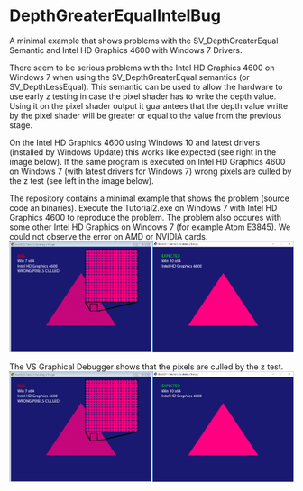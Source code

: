 # DepthGreaterEqualIntelBug
A minimal example that shows problems with the SV_DepthGreaterEqual Semantic and Intel HD Graphics 4600 with Windows 7 Drivers.

There seem to be serious problems with the Intel HD Graphics 4600 on Windows 7 when using the SV_DepthGreaterEqual semantics (or SV_DepthLessEqual). This semantic can be used to allow the hardware to use early z testing in case the pixel shader has to write the depth value. Using it on the pixel shader output it guarantees that the depth value writte by the pixel shader will be greater or equal to the value from the previous stage.


On the Intel HD Graphics 4600 using Windows 10 and latest drivers (installed by Windows Update) this works like expected (see right in the image below). If the same program is executed on Intel HD Graphics 4600 on Windows 7 (with latest drivers for Windows 7) wrong pixels are culled by the z test (see left in the image below).


The repository contains a minimal example that shows the problem (source code an binaries). Execute the Tutorial2.exe on Windows 7 with Intel HD Graphics 4600 to reproduce the problem. The problem also occures with some other Intel HD Graphics on Windows 7 (for example Atom E3845). We could not observe the error on AMD or NVIDIA cards. 
![alt tag](https://github.com/TimBo93/DepthGreaterEqualIntelBug/raw/master/Images/BugVsExpected.jpg)

The VS Graphical Debugger shows that the pixels are culled by the z test. 
![alt tag](https://github.com/TimBo93/DepthGreaterEqualIntelBug/raw/master/Images/BugVsExpected.jpg)
